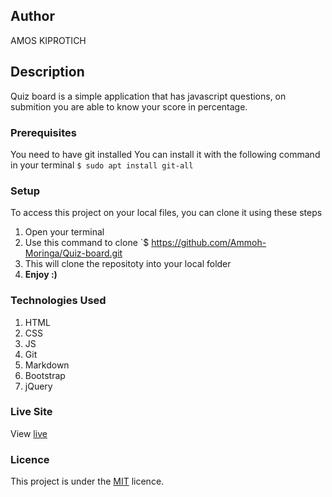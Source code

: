 ## Author
AMOS KIPROTICH
## Description
Quiz board is a simple application that has javascript questions, on submition you are able to know your score in percentage.
### Prerequisites
You need to have git installed
You can install it with the following command in your terminal
`$ sudo apt install git-all`
### Setup
To access this project on your local files, you can clone it using these steps
1. Open your terminal
1. Use this command to clone `$ https://github.com/Ammoh-Moringa/Quiz-board.git
1. This will clone the repositoty into your local folder
1. __Enjoy :)__
### Technologies Used
1. HTML
2. CSS
3. JS
4. Git
5. Markdown
6. Bootstrap
7. jQuery
### Live Site
View [live](https://ammoh-moringa.github.io/Quiz-board/)
### Licence
This project is under the  [MIT](license) licence.